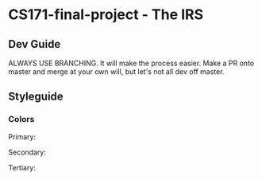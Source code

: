 # CS171-final-project - The IRS

## Dev Guide

ALWAYS USE BRANCHING. It will make the process easier. Make a PR onto master and merge at your own will, but let's not all dev off master.

## Styleguide

### Colors

Primary:

Secondary:

Tertiary:
